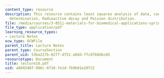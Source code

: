 ```yaml
---
content_type: resource
description: This resource contains least squares analysis of data, coefficient of
  determination, Radioactive decay and Poisson distribution.
file: /media/courses/3-051j-materials-for-biomedical-applications-spring-2006/a869248f986c07107e1d7b9b01a10f22_lecture16.pdf
file_type: application/pdf
learning_resource_types:
- Lecture Notes
ocw_type: OCWFile
parent_title: Lecture Notes
parent_type: CourseSection
parent_uid: 53ba227b-0277-d751-a0dd-ffc8768dbc65
resourcetype: Document
title: lecture16.pdf
uid: a869248f-986c-0710-7e1d-7b9b01a10f22
---
```

